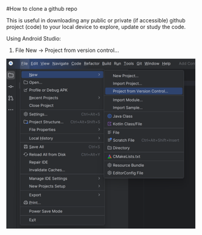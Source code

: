 #How to clone a github repo

This is useful in downloading any public or private (if accessible) github project (code) to your local device to explore, update or study the code.


Using Android Studio:
1. File New -> Project from version control...

<img src="img.png" alt="Description" style="width:500px;"/>
